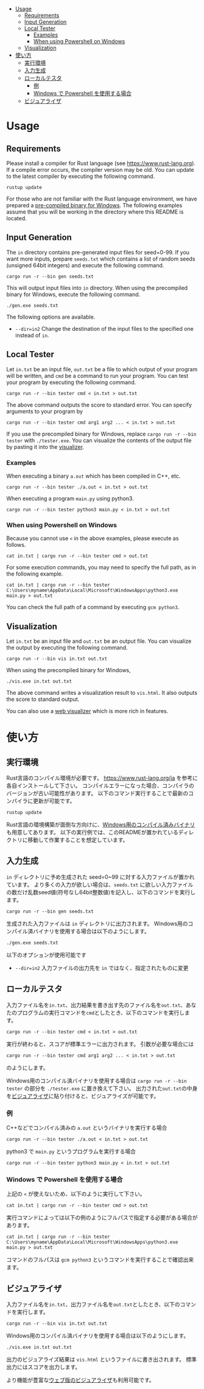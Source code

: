 - [Usage](#usage)
  - [Requirements](#requirements)
  - [Input Generation](#input-generation)
  - [Local Tester](#local-tester)
    - [Examples](#examples)
    - [When using Powershell on Windows](#when-using-powershell-on-windows)
  - [Visualization](#visualization)
- [使い方](#使い方)
  - [実行環境](#実行環境)
  - [入力生成](#入力生成)
  - [ローカルテスタ](#ローカルテスタ)
    - [例](#例)
    - [Windows で Powershell を使用する場合](#windows-で-powershell-を使用する場合)
  - [ビジュアライザ](#ビジュアライザ)

# Usage

## Requirements

Please install a compiler for Rust language (see <https://www.rust-lang.org>).
If a compile error occurs, the compiler version may be old.
You can update to the latest compiler by executing the following command.

```
rustup update
```

For those who are not familiar with the Rust language environment, we have prepared a [pre-compiled binary for Windows](https://img.atcoder.jp/ahc035/F5dI2O6U_windows.zip).
The following examples assume that you will be working in the directory where this README is located.

## Input Generation

The `in` directory contains pre-generated input files for seed=0-99.
If you want more inputs, prepare `seeds.txt` which contains a list of random seeds (unsigned 64bit integers) and execute the following command.

```
cargo run -r --bin gen seeds.txt
```

This will output input files into `in` directory.
When using the precompiled binary for Windows, execute the following command.

```
./gen.exe seeds.txt
```

The following options are available.

- `--dir=in2` Change the destination of the input files to the specified one instead of `in`.

## Local Tester

Let `in.txt` be an input file, `out.txt` be a file to which output of your program will be written, and `cmd` be a command to run your program.
You can test your program by executing the following command.

```
cargo run -r --bin tester cmd < in.txt > out.txt
```

The above command outputs the score to standard error.
You can specify arguments to your program by

```
cargo run -r --bin tester cmd arg1 arg2 ... < in.txt > out.txt
```

If you use the precompiled binary for Windows, replace `cargo run -r --bin tester` with `./tester.exe`.
You can visualize the contents of the output file by pasting it into the [visualizer](https://img.atcoder.jp/ahc035/F5dI2O6U.html?lang=en).

### Examples

When executing a binary `a.out` which has been compiled in C++, etc.

```
cargo run -r --bin tester ./a.out < in.txt > out.txt
```

When executing a program `main.py` using python3.

```
cargo run -r --bin tester python3 main.py < in.txt > out.txt
```

### When using Powershell on Windows

Because you cannot use `<` in the above examples, please execute as follows.

```
cat in.txt | cargo run -r --bin tester cmd > out.txt
```

For some execution commands, you may need to specify the full path, as in the following example.

```
cat in.txt | cargo run -r --bin tester C:\Users\myname\AppData\Local\Microsoft\WindowsApps\python3.exe main.py > out.txt
```

You can check the full path of a command by executing `gcm python3`.

## Visualization

Let `in.txt` be an input file and `out.txt` be an output file.
You can visualize the output by executing the following command.

```
cargo run -r --bin vis in.txt out.txt
```

When using the precompiled binary for Windows,

```
./vis.exe in.txt out.txt
```

The above command writes a visualization result to `vis.html`.
It also outputs the score to standard output.

You can also use a [web visualizer](https://img.atcoder.jp/ahc035/F5dI2O6U.html?lang=en) which is more rich in features.

# 使い方

## 実行環境

Rust言語のコンパイル環境が必要です。
<https://www.rust-lang.org/ja> を参考に各自インストールして下さい。
コンパイルエラーになった場合、コンパイラのバージョンが古い可能性があります。
以下のコマンド実行することで最新のコンパイラに更新が可能です。

```
rustup update
```

Rust言語の環境構築が面倒な方向けに、[Windows用のコンパイル済みバイナリ](https://img.atcoder.jp/ahc035/F5dI2O6U_windows.zip)も用意してあります。
以下の実行例では、このREADMEが置かれているディレクトリに移動して作業することを想定しています。

## 入力生成

`in` ディレクトリに予め生成された seed=0~99 に対する入力ファイルが置かれています。
より多くの入力が欲しい場合は、`seeds.txt` に欲しい入力ファイルの数だけ乱数seed値(符号なし64bit整数値)を記入し、以下のコマンドを実行します。

```
cargo run -r --bin gen seeds.txt
```

生成された入力ファイルは `in` ディレクトリに出力されます。
Windows用のコンパイル済バイナリを使用する場合は以下のようにします。

```
./gen.exe seeds.txt
```

以下のオプションが使用可能です

- `--dir=in2` 入力ファイルの出力先を `in` ではなく、指定されたものに変更

## ローカルテスタ

入力ファイル名を`in.txt`、出力結果を書き出す先のファイル名を`out.txt`、あなたのプログラムの実行コマンドを`cmd`としたとき、以下のコマンドを実行します。

```
cargo run -r --bin tester cmd < in.txt > out.txt
```

実行が終わると、スコアが標準エラーに出力されます。
引数が必要な場合には

```
cargo run -r --bin tester cmd arg1 arg2 ... < in.txt > out.txt
```

のようにします。

Windows用のコンパイル済バイナリを使用する場合は `cargo run -r --bin tester` の部分を `./tester.exe` に置き換えて下さい。
出力された`out.txt`の中身を[ビジュアライザ](https://img.atcoder.jp/ahc035/F5dI2O6U.html?lang=ja)に貼り付けると、ビジュアライズが可能です。

### 例

C++などでコンパイル済みの `a.out` というバイナリを実行する場合

```
cargo run -r --bin tester ./a.out < in.txt > out.txt
```

python3 で `main.py` というプログラムを実行する場合

```
cargo run -r --bin tester python3 main.py < in.txt > out.txt
```

### Windows で Powershell を使用する場合

上記の `<` が使えないため、以下のように実行して下さい。

```
cat in.txt | cargo run -r --bin tester cmd > out.txt
```

実行コマンドによっては以下の例のようにフルパスで指定する必要がある場合があります。

```
cat in.txt | cargo run -r --bin tester C:\Users\myname\AppData\Local\Microsoft\WindowsApps\python3.exe main.py > out.txt
```

コマンドのフルパスは `gcm python3` というコマンドを実行することで確認出来ます。

## ビジュアライザ

入力ファイル名を`in.txt`、出力ファイル名を`out.txt`としたとき、以下のコマンドを実行します。

```
cargo run -r --bin vis in.txt out.txt
```

Windows用のコンパイル済バイナリを使用する場合は以下のようにします。

```
./vis.exe in.txt out.txt
```

出力のビジュアライズ結果は `vis.html` というファイルに書き出されます。
標準出力にはスコアを出力します。

より機能が豊富な[ウェブ版のビジュアライザ](https://img.atcoder.jp/ahc035/F5dI2O6U.html?lang=ja)も利用可能です。
